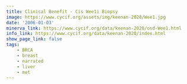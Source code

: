 ```yaml
---
title: Clinical Benefit - Cis Wee1i Biopsy
image: https://www.cycif.org/assets/img/keenan-2020/Wee1.jpg
date: '2006-01-03'
minerva_link: https://www.cycif.org/data/keenan-2020/osd-Wee1.html
info_link: https://www.cycif.org/data/keenan-2020/index.html
show_page_link: false
tags: 
    - BRCA
    - breast
    - narrated
    - liver
    - met
---
```

